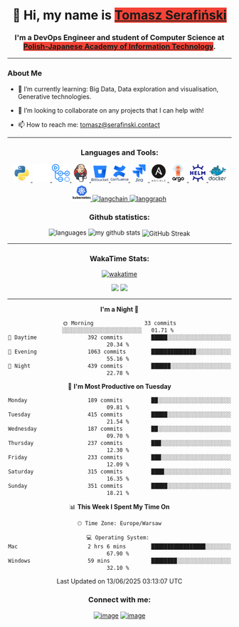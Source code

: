 <h1 align="center">👋 Hi, my name is <a href="https://serafinski.net" style="background-color: #f44336"> Tomasz Serafiński </a></h1>
<h3 align="center"> I'm a DevOps Engineer and student of Computer Science at <a href="https://www.pja.edu.pl/en" style="background-color: #f44336">Polish-Japanese Academy of Information Technology</a>.</h3>

---

### About Me
- 🌱 I’m currently learning: Big Data, Data exploration and visualisation, Generative technologies.

- 💞️ I’m looking to collaborate on any projects that I can help with!

- 📫 How to reach me: tomasz@serafinski.contact

---

<h3 align="center">Languages and Tools:</h3>

<p align="center">
  <a href="https://www.python.org/" target="_blank"> 
    <img src="https://github.com/devicons/devicon/blob/master/icons/python/python-original.svg" alt="python" width="40" height="40"/> 
  </a>
  <a href="https://github.com/" target="_blank"> 
    <img src="src/GitHub-Mark-Light-120px-plus.png" alt="github" width="40" height="40"/> 
  </a>
  <a href="https://github.com/" target="_blank"> 
    <img src="https://github.com/devicons/devicon/blob/master/icons/githubactions/githubactions-original.svg" alt="github-actions" width="40" height="40"/> 
  </a>
  <a href="https://www.jenkins.io" target="_blank"> 
    <img src="https://github.com/devicons/devicon/blob/master/icons/jenkins/jenkins-original.svg" alt="jenkins" width="40" height="40"/> 
  </a>
  <a href="https://bitbucket.org" target="_blank"> 
    <img src="https://github.com/devicons/devicon/blob/master/icons/bitbucket/bitbucket-original-wordmark.svg" alt="bitbucket" width="40" height="40"/> 
  </a>
  <a href="https://www.atlassian.com/software/confluence" target="_blank"> 
    <img src="https://github.com/devicons/devicon/blob/master/icons/confluence/confluence-original-wordmark.svg" alt="confluence" width="40" height="40"/> 
  </a>
  <a href="https://www.atlassian.com/software/jira" target="_blank"> 
    <img src="https://github.com/devicons/devicon/blob/master/icons/jira/jira-original-wordmark.svg" alt="jira" width="40" height="40"/> 
  </a>
  <a href="https://docs.ansible.com" target="_blank"> 
    <img src="https://github.com/devicons/devicon/blob/master/icons/ansible/ansible-original-wordmark.svg" alt="ansible" width="40" height="40"/> 
  </a>
  <a href="https://argoproj.github.io/cd/" target="_blank"> 
    <img src="https://github.com/devicons/devicon/blob/master/icons/argocd/argocd-original-wordmark.svg" alt="argocd" width="40" height="40"/> 
  </a>
  <a href="https://helm.sh" target="_blank"> 
    <img src="https://github.com/devicons/devicon/blob/master/icons/helm/helm-original.svg" alt="helm" width="40" height="40"/> 
  </a>
  <a href="https://www.docker.com" target="_blank"> 
    <img src="https://github.com/devicons/devicon/blob/master/icons/docker/docker-original-wordmark.svg" alt="docker" width="40" height="40"/> 
  </a>
  <a href="https://kubernetes.io" target="_blank"> 
    <img src="https://github.com/devicons/devicon/blob/master/icons/kubernetes/kubernetes-original-wordmark.svg" alt="kubernetes" width="40" height="40"/> 
  </a>
  <a href="https://python.langchain.com/docs/introduction/" target="_blank"> 
    <img src="https://registry.npmmirror.com/@lobehub/icons-static-png/latest/files/dark/langchain-color.png" alt="langchain" width="40" height="40"/> 
  </a>
  <a href="https://langchain-ai.github.io/langgraph/tutorials/introduction/" target="_blank"> 
    <img src="https://registry.npmmirror.com/@lobehub/icons-static-png/latest/files/dark/langgraph-color.png" alt="langgraph" width="40" height="40"/> 
  </a>
</p>



<div align="center">

<h3 align="center">Github statistics: </h3>
  <img height= "150" src="https://github-readme-stats-serafinski.vercel.app/api?username=serafinski&theme=dark&show_icons=true" alt="languages" />
  <img height= "150" src="https://github-readme-stats-serafinski.vercel.app/api/top-langs/?username=serafinski&layout=compact&theme=dark&l&langs_count=10" alt="my github stats" />
  <img align="center" src="https://github-readme-streak-stats.herokuapp.com?user=serafinski&theme=dark" alt="GitHub Streak" />
</div>

---

<h3 align="center">WakaTime Stats:</h3>
<div align="center">

[![wakatime](https://wakatime.com/badge/user/c88d1b82-ebdd-4842-ad45-93f471842103.svg)](https://wakatime.com/@c88d1b82-ebdd-4842-ad45-93f471842103)
</div>

<div align="center">

<img height= "300" src="https://wakatime.com/share/@serafinski/bf0c909e-ff5b-48dc-b5c8-9db0a2a07701.svg"/>
<img height= "300" src="https://wakatime.com/share/@serafinski/5e9cd917-109e-422c-bcd0-62b469b65408.svg"/>

</div>

---
<div align="center">

<!--START_SECTION:waka-->
**I'm a Night 🦉** 

```text
🌞 Morning                33 commits          ░░░░░░░░░░░░░░░░░░░░░░░░░   01.71 % 
🌆 Daytime                392 commits         █████░░░░░░░░░░░░░░░░░░░░   20.34 % 
🌃 Evening                1063 commits        ██████████████░░░░░░░░░░░   55.16 % 
🌙 Night                  439 commits         ██████░░░░░░░░░░░░░░░░░░░   22.78 % 
```
📅 **I'm Most Productive on Tuesday** 

```text
Monday                   189 commits         ██░░░░░░░░░░░░░░░░░░░░░░░   09.81 % 
Tuesday                  415 commits         █████░░░░░░░░░░░░░░░░░░░░   21.54 % 
Wednesday                187 commits         ██░░░░░░░░░░░░░░░░░░░░░░░   09.70 % 
Thursday                 237 commits         ███░░░░░░░░░░░░░░░░░░░░░░   12.30 % 
Friday                   233 commits         ███░░░░░░░░░░░░░░░░░░░░░░   12.09 % 
Saturday                 315 commits         ████░░░░░░░░░░░░░░░░░░░░░   16.35 % 
Sunday                   351 commits         █████░░░░░░░░░░░░░░░░░░░░   18.21 % 
```


📊 **This Week I Spent My Time On** 

```text
🕑︎ Time Zone: Europe/Warsaw

💻 Operating System: 
Mac                      2 hrs 6 mins        █████████████████░░░░░░░░   67.90 % 
Windows                  59 mins             ████████░░░░░░░░░░░░░░░░░   32.10 % 
```


 Last Updated on 13/06/2025 03:13:07 UTC
<!--END_SECTION:waka-->

</div>

<h3 align="center">Connect with me:</h3>
<div align="center">

[![image](https://img.shields.io/badge/LinkedIn-0077B5?style=for-the-badge&logo=linkedin&logoColor=white)](https://www.linkedin.com/in/tomasz-serafinski/)
[![image](https://img.shields.io/badge/Gmail-D14836?style=for-the-badge&logo=gmail&logoColor=white)](mailto:tomasz@serafinski.contact)

</div>
